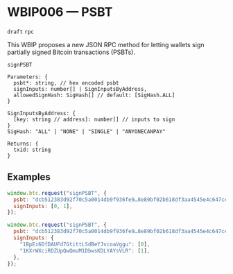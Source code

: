 # WBIP006 — PSBT

`draft` `rpc`

This WBIP proposes a new JSON RPC method for letting wallets sign partially signed Bitcoin transactions (PSBTs).

`signPSBT`

```
Parameters: {
  psbt*: string, // hex encoded psbt
  signInputs: number[] | SignInputsByAddress,
  allowedSignHash: SigHash[] // default: [SigHash.ALL]
}

SignInputsByAddress: {
  [key: string // address]: number[] // inputs to sign
}
SigHash: "ALL" | "NONE" | "SINGLE" | "ANYONECANPAY"

Returns: {
  txid: string
}
```

## Examples

```js
window.btc.request("signPSBT", {
  psbt: "dcb512383d92f70c5a0014db9f936fe9…8e89bf02b618df3aa4545e4c647ce3a1",
  signInputs: [0, 1],
});
```

```js
window.btc.request("signPSBT", {
  psbt: "dcb512383d92f70c5a0014db9f936fe9…8e89bf02b618df3aa4545e4c647ce3a1",
  signInputs: {
    "1BpEi6DfDAUFd7GtittLSdBeYJvcoaVggu": [0],
    "1KXrWXciRDZUpQwQmuM1DbwsKDLYAYsVLR": [1],
  },
});
```

